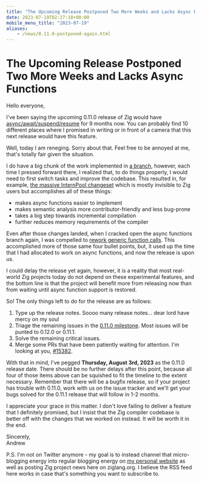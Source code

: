 ```yaml
---
title: "The Upcoming Release Postponed Two More Weeks and Lacks Async Functions"
date: 2023-07-19T02:27:18+00:00
mobile_menu_title: "2023-07-19"
aliases:
    - /news/0.11.0-postponed-again.html
---
```

# The Upcoming Release Postponed Two More Weeks and Lacks Async Functions

Hello everyone,

I've been saying the upcoming 0.11.0 release of Zig would have
[async/await/suspend/resume](https://github.com/ziglang/zig/issues/6025)
for 9 months now. You can probably find 10 different places where I promised in writing
or in front of a camera that this next release would have this feature.

Well, today I am reneging. Sorry about that. Feel free to be annoyed at me, that's totally
fair given the situation.

I do have a big chunk of the work implemented in
[a branch](https://github.com/ziglang/zig/tree/stage2-async), however, each time
I pressed forward there, I realized that, to do things properly, I would need
to first switch tasks and improve the codebase. This resulted in, for example,
[the massive InternPool changeset](https://github.com/ziglang/zig/pull/15569) which is mostly
invisible to Zig users but accomplishes all of these things:

 * makes async functions easier to implement
 * makes semantic analysis more contributor-friendly and less bug-prone
 * takes a big step towards incremental compilation
 * further reduces memory requirements of the compiler

Even after those changes landed, when I cracked open the async functions branch again,
I was compelled to [rework generic function calls](https://github.com/ziglang/zig/pull/16318).
This accomplished more of those same four bullet points, but, it used up the time that I had
allocated to work on async functions, and now the release is upon us.

I could delay the release yet again, however, it is a reality that most
real-world Zig projects today do not depend on these experimental features, and
the bottom line is that the project will benefit more from releasing now than
from waiting until async function support is restored.

So! The only things left to do for the release are as follows:

1. Type up the release notes. Soooo many release notes... dear lord have mercy on my soul
2. Triage the remaining issues in the [0.11.0 milestone](https://github.com/ziglang/zig/milestones/17). Most issues will be punted to 0.12.0 or 0.11.1.
3. Solve the remaining critical issues.
4. Merge some PRs that have been patiently waiting for attention. I'm looking at you, [#15382](https://github.com/ziglang/zig/pull/15382).

With that in mind, I've pegged **Thursday, August 3rd, 2023** as the 0.11.0 release date.
There should be no further delays after this point, because all four of those items above
can be squished to fit the timeline to the extent necessary. Remember that there will be a
bugfix release, so if your project has trouble with 0.11.0, work with us on the issue tracker
and we'll get your bugs solved for the 0.11.1 release that will follow in 1-2 months.

I appreciate your grace in this matter. I don't love failing to deliver a feature that I
definitely promised, but I insist that the Zig compiler codebase is better off with the
changes that we worked on instead. It will be worth it in the end.

Sincerely,<br>
Andrew

P.S. I'm not on Twitter anymore - my goal is to instead channel that micro-blogging energy into
regular blogging energy on
[my personal website](https://andrewkelley.me/) as well as posting Zig project news here on ziglang.org. I believe the RSS feed here works in case that's something you want to subscribe to.
